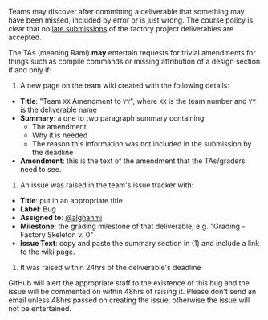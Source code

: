 Teams may discover after committing a deliverable that something may have been missed, included by error or is just wrong. The course policy is clear that no [late submissions](http://www-scf.usc.edu/~csci200/assignments_f2012.html) of the factory project deliverables are accepted.

The TAs (meaning Rami) **may** entertain requests for trivial amendments for things such as compile commands or missing attribution of a design section if and only if:

1. A new page on the team wiki created with the following details:
  * **Title**: "Team `XX` Amendment to `YY`", where `XX` is the team number and `YY` is the deliverable name
  * **Summary**: a one to two paragraph summary containing:
     + The amendment
     + Why it is needed
     + The reason this information was not included in the submission by the deadline
  * **Amendment**: this is the text of the amendment that the TAs/graders need to see.
1. An issue was raised in the team's issue tracker with:
  * **Title**: put in an appropriate title
  * **Label**: Bug
  * **Assigned to**: [@alghanmi](https://github.com/alghanmi)
  * **Milestone**: the grading milestone of that deliverable, e.g. "Grading - Factory Skeleton v. 0"
  * **Issue Text**: copy and paste the summary section in (1) and include a link to the wiki page.
1. It was raised within 24hrs of the deliverable's deadline

GitHub will alert the appropriate staff to the existence of this bug and the issue will be commented on within 48hrs of raising it. Please don't send an email unless 48hrs passed on creating the issue, otherwise the issue will not be entertained.